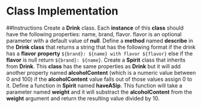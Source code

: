 # Class Implementation

##Instructions
Create a **Drink** class. Each **instance** of this **class** should have the following properties: name, brand, flavor. flavor is an optional parameter with a default value of **null**. Define a **method** named **describe** in the **Drink class** that returns a string that has the following format if the drink has a **flavor** **property** `${brand}: ${name} with flavor ${flavor}` else if the **flavor** is null return `${brand}: ${name}`.
Create a **Spirit** class that inherits from **Drink**. This **class** has the same properties as **Drink** but it will add another property named **alcoholContent** (which is a numeric value between 0 and 100) if the **alcoholContent** value falls out of those values assign 0 to it.
Define a function in **Spirit** named **haveASip**. This function will take a parameter named **weight** and it will substract the **alcoholContent** from the **weight** argument and return the resulting value divided by 10. 